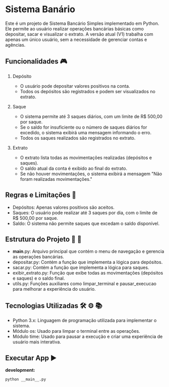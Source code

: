 # Sistema Banário

Este é um projeto de Sistema Bancário Simples implementado em Python. Ele permite ao usuário realizar operações bancárias básicas como depositar, sacar e visualizar o extrato. A versão atual (V1) trabalha com apenas um único usuário, sem a necessidade de gerenciar contas e agências.


## Funcionalidades :video_game:

1. Depósito
   - O usuário pode depositar valores positivos na conta.
   - Todos os depósitos são registrados e podem ser visualizados no extrato.
  
2. Saque
   - O sistema permite até 3 saques diários, com um limite de R$ 500,00 por saque.
   - Se o saldo for insuficiente ou o número de saques diários for excedido, o sistema exibirá uma mensagem informando o erro.
   - Todos os saques realizados são registrados no extrato.
  
3. Extrato
   - O extrato lista todas as movimentações realizadas (depósitos e saques).
   - O saldo atual da conta é exibido ao final do extrato.
   - Se não houver movimentações, o sistema exibirá a mensagem "Não foram realizadas movimentações."


## Regras e Limitações :pencil:

- Depósitos: Apenas valores positivos são aceitos.
- Saques: O usuário pode realizar até 3 saques por dia, com o limite de R$ 500,00 por saque.
- Saldo: O sistema não permite saques que excedam o saldo disponível.


## Estrutura do Projeto :triangular_ruler: :straight_ruler:

- __main__.py: Arquivo principal que contém o menu de navegação e gerencia as operações bancárias.
- depositar.py: Contém a função que implementa a lógica para depósitos.
- sacar.py: Contém a função que implementa a lógica para saques.
- exibir_extrato.py: Função que exibe todas as movimentações (depósitos e saques) e o saldo final.
- utils.py: Funções auxiliares como limpar_terminal e pausar_execucao para melhorar a experiência do usuário.


## Tecnologias Utilizadas :hammer_and_wrench: :gear: :books:

- Python 3.x: Linguagem de programação utilizada para implementar o sistema.
- Módulo os: Usado para limpar o terminal entre as operações.
- Módulo time: Usado para pausar a execução e criar uma experiência de usuário mais interativa.


## Executar App :arrow_forward:

**development:**
```bash
python __main__.py
```




